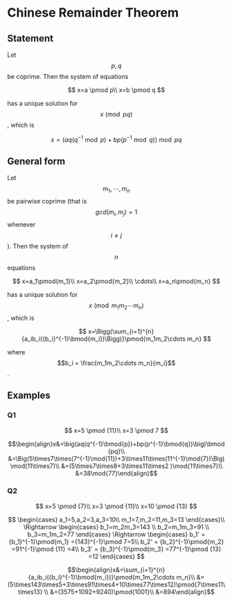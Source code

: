 # Chinese Remainder Theorem

## Statement

Let $$p,q$$ be coprime. Then the system of equations

$$
x=a \pmod p\\
x=b \pmod q
$$

has a unique solution for$$x\pmod {pq}$$, which is

$$
x=\big(aq(q^{-1}\bmod{p})+bp(p^{-1}\bmod{q})\big)\bmod{pq}
$$

## General form

Let $$m_1,\cdots,m_n$$ be pairwise coprime \(that is $$gcd(m_i,m_j)=1$$ whenever $$i≠j$$\). Then the system of $$n$$ equations

$$
x=a_1\pmod{m_1}\\
x=a_2\pmod{m_2}\\
\cdots\\
x=a_n\pmod{m_n}
$$

has a unique solution for $$x\pmod {m_1m_2\cdots m_n}$$, which is

$$
x=\Bigg(\sum_{i=1}^{n}{a_ib_i({b_i}^{-1}\bmod{m_i})\Bigg)}\pmod{m_1m_2\cdots m_n}
$$

 where $$b_i = \frac{m_1m_2\cdots m_n}{m_i}$$.

## Examples

### Q1

$$
x=5 \pmod {11}\\
x=3 \pmod 7
$$

$$\begin{align}x&=\big(aq(q^{-1}\bmod{p})+bp(p^{-1}\bmod{q})\big)\bmod{pq}\\ &=\Big(5\times7\times(7^{-1}\mod{11})+3\times11\times(11^{-1}\mod{7})\Big)\mod(11\times7)\\ &=(5\times7\times8+3\times11\times2 )\mod{11\times7}\\ &=38\mod{77}\end{align}$$

### Q2

$$
x=5 \pmod {7}\\
x=3 \pmod {11}\\
x=10 \pmod {13}
$$

$$
\begin{cases}
a_1=5,a_2=3,a_3=10\\
m_1=7,m_2=11,m_3=13
\end{cases}\\
\Rightarrow \begin{cases}
b_1=m_2m_3=143 \\
b_2=m_1m_3=91 \\
b_3=m_1m_2=77
\end{cases}
\Rightarrow \begin{cases}
b_1' = {b_1}^{-1}\pmod{m_1} ={143}^{-1}\pmod 7=5\\
b_2' = {b_2}^{-1}\pmod{m_2} =91^{-1}\pmod {11} =4\\
b_3' = {b_3}^{-1}\pmod{m_3} =77^{-1}\pmod {13} =12
\end{cases}
$$

$$\begin{align}x&=\sum_{i=1}^{n}{a_ib_i({b_i}^{-1}\bmod{m_i})}\pmod{m_1m_2\cdots m_n}\\ &=(5\times143\times5+3\times91\times4+10\times77\times12)\pmod{7\times11\times13} \\ &=(3575+1092+9240)\pmod{1001}\\ &=894\end{align}$$

